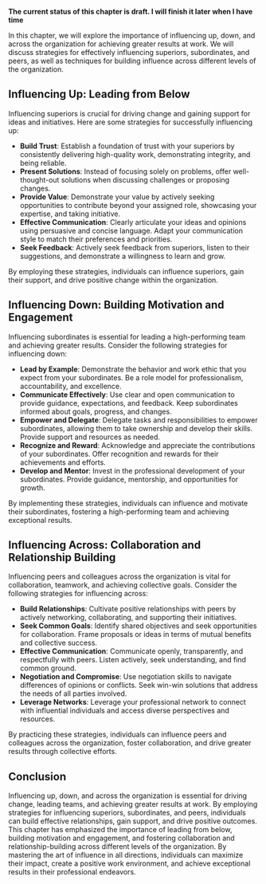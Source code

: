 **The current status of this chapter is draft. I will finish it later when I have time**

In this chapter, we will explore the importance of influencing up, down, and across the organization for achieving greater results at work. We will discuss strategies for effectively influencing superiors, subordinates, and peers, as well as techniques for building influence across different levels of the organization.

Influencing Up: Leading from Below
----------------------------------

Influencing superiors is crucial for driving change and gaining support for ideas and initiatives. Here are some strategies for successfully influencing up:

* **Build Trust**: Establish a foundation of trust with your superiors by consistently delivering high-quality work, demonstrating integrity, and being reliable.
* **Present Solutions**: Instead of focusing solely on problems, offer well-thought-out solutions when discussing challenges or proposing changes.
* **Provide Value**: Demonstrate your value by actively seeking opportunities to contribute beyond your assigned role, showcasing your expertise, and taking initiative.
* **Effective Communication**: Clearly articulate your ideas and opinions using persuasive and concise language. Adapt your communication style to match their preferences and priorities.
* **Seek Feedback**: Actively seek feedback from superiors, listen to their suggestions, and demonstrate a willingness to learn and grow.

By employing these strategies, individuals can influence superiors, gain their support, and drive positive change within the organization.

Influencing Down: Building Motivation and Engagement
----------------------------------------------------

Influencing subordinates is essential for leading a high-performing team and achieving greater results. Consider the following strategies for influencing down:

* **Lead by Example**: Demonstrate the behavior and work ethic that you expect from your subordinates. Be a role model for professionalism, accountability, and excellence.
* **Communicate Effectively**: Use clear and open communication to provide guidance, expectations, and feedback. Keep subordinates informed about goals, progress, and changes.
* **Empower and Delegate**: Delegate tasks and responsibilities to empower subordinates, allowing them to take ownership and develop their skills. Provide support and resources as needed.
* **Recognize and Reward**: Acknowledge and appreciate the contributions of your subordinates. Offer recognition and rewards for their achievements and efforts.
* **Develop and Mentor**: Invest in the professional development of your subordinates. Provide guidance, mentorship, and opportunities for growth.

By implementing these strategies, individuals can influence and motivate their subordinates, fostering a high-performing team and achieving exceptional results.

Influencing Across: Collaboration and Relationship Building
-----------------------------------------------------------

Influencing peers and colleagues across the organization is vital for collaboration, teamwork, and achieving collective goals. Consider the following strategies for influencing across:

* **Build Relationships**: Cultivate positive relationships with peers by actively networking, collaborating, and supporting their initiatives.
* **Seek Common Goals**: Identify shared objectives and seek opportunities for collaboration. Frame proposals or ideas in terms of mutual benefits and collective success.
* **Effective Communication**: Communicate openly, transparently, and respectfully with peers. Listen actively, seek understanding, and find common ground.
* **Negotiation and Compromise**: Use negotiation skills to navigate differences of opinions or conflicts. Seek win-win solutions that address the needs of all parties involved.
* **Leverage Networks**: Leverage your professional network to connect with influential individuals and access diverse perspectives and resources.

By practicing these strategies, individuals can influence peers and colleagues across the organization, foster collaboration, and drive greater results through collective efforts.

Conclusion
----------

Influencing up, down, and across the organization is essential for driving change, leading teams, and achieving greater results at work. By employing strategies for influencing superiors, subordinates, and peers, individuals can build effective relationships, gain support, and drive positive outcomes. This chapter has emphasized the importance of leading from below, building motivation and engagement, and fostering collaboration and relationship-building across different levels of the organization. By mastering the art of influence in all directions, individuals can maximize their impact, create a positive work environment, and achieve exceptional results in their professional endeavors.
